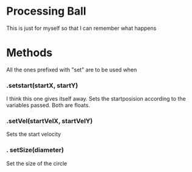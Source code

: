 # Processing Ball
This is just for myself so that I can remember what happens

# Methods
All the ones prefixed with "set" are to be used when

### .setstart(startX, startY)
I think this one gives itself away. Sets the startposision according to the variables passed. Both are floats.

### .setVel(startVelX, startVelY)
Sets the start velocity

### . setSize(diameter)
Set the size of the circle
